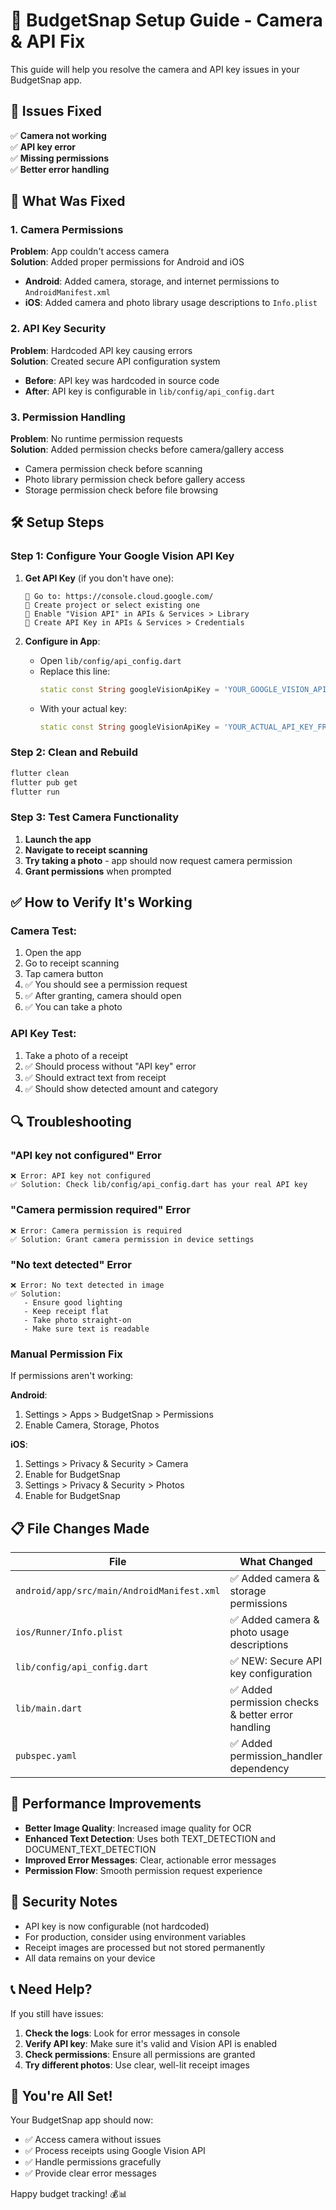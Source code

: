 # 🔧 BudgetSnap Setup Guide - Camera & API Fix

This guide will help you resolve the camera and API key issues in your BudgetSnap app.

## 🚨 Issues Fixed

✅ **Camera not working**  
✅ **API key error**  
✅ **Missing permissions**  
✅ **Better error handling**

## 📱 What Was Fixed

### 1. Camera Permissions
**Problem**: App couldn't access camera  
**Solution**: Added proper permissions for Android and iOS

- **Android**: Added camera, storage, and internet permissions to `AndroidManifest.xml`
- **iOS**: Added camera and photo library usage descriptions to `Info.plist`

### 2. API Key Security
**Problem**: Hardcoded API key causing errors  
**Solution**: Created secure API configuration system

- **Before**: API key was hardcoded in source code
- **After**: API key is configurable in `lib/config/api_config.dart`

### 3. Permission Handling
**Problem**: No runtime permission requests  
**Solution**: Added permission checks before camera/gallery access

- Camera permission check before scanning
- Photo library permission check before gallery access
- Storage permission check before file browsing

## 🛠️ Setup Steps

### Step 1: Configure Your Google Vision API Key

1. **Get API Key** (if you don't have one):
   ```
   📍 Go to: https://console.cloud.google.com/
   📍 Create project or select existing one
   📍 Enable "Vision API" in APIs & Services > Library
   📍 Create API Key in APIs & Services > Credentials
   ```

2. **Configure in App**:
   - Open `lib/config/api_config.dart`
   - Replace this line:
     ```dart
     static const String googleVisionApiKey = 'YOUR_GOOGLE_VISION_API_KEY_HERE';
     ```
   - With your actual key:
     ```dart
     static const String googleVisionApiKey = 'YOUR_ACTUAL_API_KEY_FROM_GOOGLE';
     ```

### Step 2: Clean and Rebuild

```bash
flutter clean
flutter pub get
flutter run
```

### Step 3: Test Camera Functionality

1. **Launch the app**
2. **Navigate to receipt scanning**
3. **Try taking a photo** - app should now request camera permission
4. **Grant permissions** when prompted

## ✅ How to Verify It's Working

### Camera Test:
1. Open the app
2. Go to receipt scanning
3. Tap camera button
4. ✅ You should see a permission request
5. ✅ After granting, camera should open
6. ✅ You can take a photo

### API Key Test:
1. Take a photo of a receipt
2. ✅ Should process without "API key" error
3. ✅ Should extract text from receipt
4. ✅ Should show detected amount and category

## 🔍 Troubleshooting

### "API key not configured" Error
```
❌ Error: API key not configured
✅ Solution: Check lib/config/api_config.dart has your real API key
```

### "Camera permission required" Error
```
❌ Error: Camera permission is required
✅ Solution: Grant camera permission in device settings
```

### "No text detected" Error
```
❌ Error: No text detected in image
✅ Solution: 
   - Ensure good lighting
   - Keep receipt flat
   - Take photo straight-on
   - Make sure text is readable
```

### Manual Permission Fix
If permissions aren't working:

**Android**:
1. Settings > Apps > BudgetSnap > Permissions
2. Enable Camera, Storage, Photos

**iOS**:
1. Settings > Privacy & Security > Camera
2. Enable for BudgetSnap
3. Settings > Privacy & Security > Photos
4. Enable for BudgetSnap

## 📋 File Changes Made

| File | What Changed |
|------|-------------|
| `android/app/src/main/AndroidManifest.xml` | ✅ Added camera & storage permissions |
| `ios/Runner/Info.plist` | ✅ Added camera & photo usage descriptions |
| `lib/config/api_config.dart` | ✅ NEW: Secure API key configuration |
| `lib/main.dart` | ✅ Added permission checks & better error handling |
| `pubspec.yaml` | ✅ Added permission_handler dependency |

## 🚀 Performance Improvements

- **Better Image Quality**: Increased image quality for OCR
- **Enhanced Text Detection**: Uses both TEXT_DETECTION and DOCUMENT_TEXT_DETECTION
- **Improved Error Messages**: Clear, actionable error messages
- **Permission Flow**: Smooth permission request experience

## 🔐 Security Notes

- API key is now configurable (not hardcoded)
- For production, consider using environment variables
- Receipt images are processed but not stored permanently
- All data remains on your device

## 📞 Need Help?

If you still have issues:

1. **Check the logs**: Look for error messages in console
2. **Verify API key**: Make sure it's valid and Vision API is enabled
3. **Check permissions**: Ensure all permissions are granted
4. **Try different photos**: Use clear, well-lit receipt images

## 🎉 You're All Set!

Your BudgetSnap app should now:
- ✅ Access camera without issues
- ✅ Process receipts using Google Vision API
- ✅ Handle permissions gracefully
- ✅ Provide clear error messages

Happy budget tracking! 💰📊 